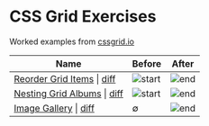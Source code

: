 # CSS Grid Exercises
Worked examples from [cssgrid.io](https://cssgrid/)

Name                  | Before| After
----                  | ------| -----
[Reorder Grid Items](https://auspicious-rings.surge.sh) \| [diff](https://github.com/jdsutherland/css-grid-exercises/commit/5629cb651c55c4ae2c0624f16a308fd84da5882b)     | ![start](https://i.imgur.com/EA0OYHw.png) | ![end](https://i.imgur.com/C1KVTFt.png)
[Nesting Grid Albums](https://bouncy-hook.surge.sh) \| [diff](https://github.com/jdsutherland/css-grid-exercises/commit/939db5bf329184ac907a3ba944a4d3e34f62a7ec)     | ![start](https://i.imgur.com/9LS7Vbc.png) | ![end](https://i.imgur.com/oNr1BWB.png)
[Image Gallery](https://abundant-loss.surge.sh) \| [diff](https://github.com/jdsutherland/css-grid-exercises/commit/e8453f67b40e0c7c44c6b1fa76f79475bfc239df)   | ∅ | ![end](https://i.imgur.com/9KnRdv4.png)
